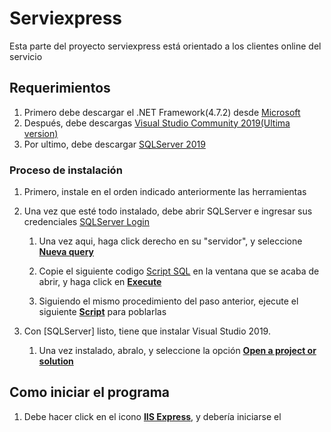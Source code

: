 # Serviexpress

Esta parte del proyecto serviexpress está orientado a los clientes online del servicio

## Requerimientos

1. Primero debe descargar el .NET Framework(4.7.2) desde [Microsoft](https://dotnet.microsoft.com/download/dotnet-framework/thank-you/net472-developer-pack-offline-installer)
2. Después, debe descargas [Visual Studio Community 2019(Ultima version)](https://visualstudio.microsoft.com/es/vs/community/)
3. Por ultimo, debe descargar [SQLServer 2019](https://go.microsoft.com/fwlink/?linkid=866658)

### Proceso de instalación

1. Primero, instale en el orden indicado anteriormente las herramientas
2. Una vez que esté todo instalado, debe abrir SQLServer e ingresar sus credenciales [SQLServer Login](instruccionesREADME/loginSQL.png)

   1. Una vez aqui, haga click derecho en su "servidor", y seleccione [**Nueva query**](InstruccionesREADME/nuevaQuery.png)
   2. Copie el siguiente codigo [Script SQL](/InstruccionesREADME/SERVIEXPRESS.sql) en la ventana que se acaba de abrir, y haga click en [**Execute**](/InstruccionesREADME/runScript.png)

   3. Siguiendo el mismo procedimiento del paso anterior, ejecute el siguiente [**Script**](instruccionesREADME/script_datos.sql) para poblarlas

3. Con [SQLServer] listo, tiene que instalar Visual Studio 2019.
   1. Una vez instalado, abralo, y seleccione la opción [**Open a project or solution**](instruccionesREADME/startupVS.png)


## Como iniciar el programa

1. Debe hacer click en el icono [**IIS Express**](InstruccionesREADME/iniciarPrograma.png), y debería iniciarse el
